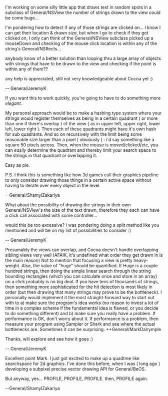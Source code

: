 I'm working on some silly little app that draws text in random spots in a subclass of General/NSView
the number of strings drawn to the view could be come huge...

I'm pondering how to detect if any of those strings are clicked on... I know I can get their location & drawn size, but when I go to check if they get clicked on, I only can think of the General/NSView subclass picked up a mouseDown and checking of the mouse click location is within any of the string's General/NSRects...

anybody know of a better solution than looping thru a large array of objects with strings that have to be drawn to the view and checking if the point is within any of them??

any help is appreciated, still not very knowledgeable about Cocoa yet :)

 -- General/JeremyK

If you want this to work quickly, you're going to have to do something more *elegant*. 

My personal approach would be to make a hashing type system where your strings would register themselves as being in a certain quadrant ( or more than one if there's overlap ) of the view ( as in upper left, upper right, lower left, lower right ). Then each of these quadrants might have it's own hash for sub quadrants. And so on recursively with the limit being some reasonable size larger than a pixel ( obviously ) : i'd say something like a square 50 pixels across. Then, when the mouse is moved/clicked/etc, you can *easily* determine the quadrant and thereby limit your search space to the strings in that quadrant or overlapping it. 

Easy as pie.

P.S. I think this is something like how 3d games cull their graphics pipeline to only consider drawing those things in a certain active space without having to iterate over every object in the level.

--General/ShamylZakariya


What about the possibility of drawing the strings in their own General/NSView's the size of the text drawn, therefore they each can have a click call associated with some controller...

would this be too excessive?  I was pondering doing a split method like you mentioned and will be on my list of possibilities to consider :)

 -- General/JeremyK

Presumably the views can overlap, and Cocoa doesn't handle overlapping sibling views very well (AFAIK, it's undefined what order they get drawn in is the main reason)  Not to mention that focusing a view is pretty heavy-weight.   Also, the value of "huge" should be quantified.  If Huge is a couple hundred strings, then doing the simple linear search through the string bounding rectangles (which you can calculate once and store in an array) on a click probably is no big deal.  If you have tens of thousands of strings, then something more sophisticated for the hit detection is most likely in order (but then drawing that many strings may prove to be the bottleneck).  I personally would implement it the most straight-forward way to start out with to a) make sure the program's idea works (no reason to invest a lot of time in a complex scheme if the fundamental idea is flawed, or you decide to do something different) and b) make sure you really have a problem.  If performance is OK, don't worry about it.  If performance is a problem, then measure your program using Sampler or Shark and see where the actual bottlenecks are.  Sometimes it can be surprising.  ++General/MarkDalrymple


Thanks, will explore and see how it goes :)

-- General/JeremyK

Excellent point Mark. I just got excited to make up a quadtree like searchspace for 2d graphics. I've done this before, when I was ( long ago ) developing a subpixel precise vector drawing API for General/BeOS. 

But anyway, yes... PROFILE, PROFILE, PROFILE. then, PROFILE again.

--General/ShamylZakariya